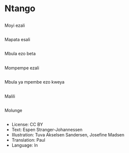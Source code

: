 # Ntango

##
Moyi ezali

##
Mapata esali

##
Mbula ezo beta

##
Mompempe ezali

##
Mbula ya mpembe ezo kweya

##
Malili

##
Molunge

##
* License: CC BY
* Text: Espen Stranger-Johannessen
* Illustration: Tuva Akselsen Sandersen, Josefine Madsen
* Translation: Paul
* Language: ln
